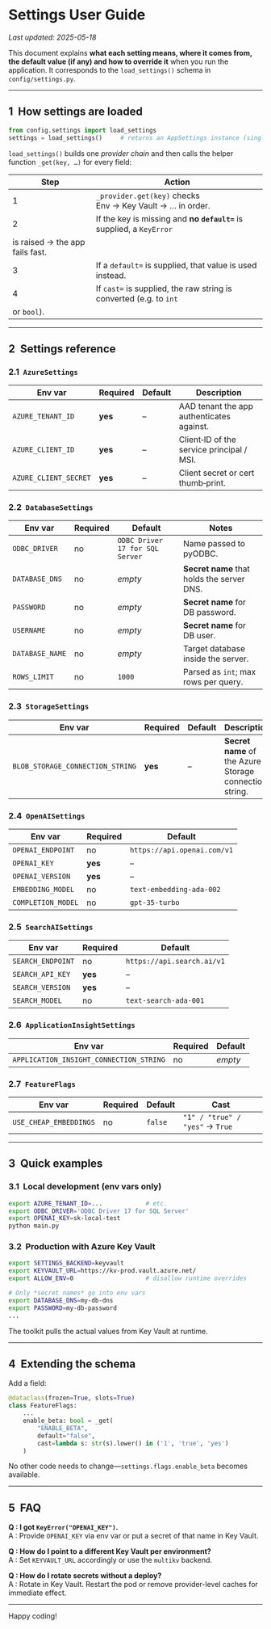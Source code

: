 # Settings User Guide
*Last updated: 2025-05-18*

This document explains **what each setting means, where it comes from, the
default value (if any) and how to override it** when you run the application.
It corresponds to the `load_settings()` schema in `config/settings.py`.

---

## 1  How settings are loaded

```python
from config.settings import load_settings
settings = load_settings()     # returns an AppSettings instance (singleton)
```

`load_settings()` builds one *provider chain* and then calls the helper
function `_get(key, …)` for every field:

| Step | Action |
|------|--------|
| 1 | `_provider.get(key)` checks Env → Key Vault → … in order. |
| 2 | If the key is missing and **no `default=`** is supplied, a `KeyError`
      is raised → the app fails fast. |
| 3 | If a `default=` is supplied, that value is used instead. |
| 4 | If `cast=` is supplied, the raw string is converted (e.g. to `int`
      or `bool`). |

---

## 2  Settings reference

### 2.1  `AzureSettings`

| Env var | Required | Default | Description |
|---------|----------|---------|-------------|
| `AZURE_TENANT_ID` | **yes** | – | AAD tenant the app authenticates against. |
| `AZURE_CLIENT_ID` | **yes** | – | Client‑ID of the service principal / MSI. |
| `AZURE_CLIENT_SECRET` | **yes** | – | Client secret or cert thumb‑print. |

### 2.2  `DatabaseSettings`

| Env var | Required | Default | Notes |
|---------|----------|---------|-------|
| `ODBC_DRIVER` | no | `ODBC Driver 17 for SQL Server` | Name passed to pyODBC. |
| `DATABASE_DNS` | no | *empty* | **Secret name** that holds the server DNS. |
| `PASSWORD` | no | *empty* | **Secret name** for DB password. |
| `USERNAME` | no | *empty* | **Secret name** for DB user. |
| `DATABASE_NAME` | no | *empty* | Target database inside the server. |
| `ROWS_LIMIT` | no | `1000` | Parsed as `int`; max rows per query. |

### 2.3  `StorageSettings`

| Env var | Required | Default | Description |
|---------|----------|---------|-------------|
| `BLOB_STORAGE_CONNECTION_STRING` | **yes** | – | **Secret name** of the Azure Storage connection string. |

### 2.4  `OpenAISettings`

| Env var | Required | Default |
|---------|----------|---------|
| `OPENAI_ENDPOINT` | no | `https://api.openai.com/v1` |
| `OPENAI_KEY` | **yes** | – |
| `OPENAI_VERSION` | **yes** | – |
| `EMBEDDING_MODEL` | no | `text-embedding-ada-002` |
| `COMPLETION_MODEL` | no | `gpt-35-turbo` |

### 2.5  `SearchAISettings`

| Env var | Required | Default |
|---------|----------|---------|
| `SEARCH_ENDPOINT` | no | `https://api.search.ai/v1` |
| `SEARCH_API_KEY` | **yes** | – |
| `SEARCH_VERSION` | **yes** | – |
| `SEARCH_MODEL` | no | `text-search-ada-001` |

### 2.6  `ApplicationInsightSettings`

| Env var | Required | Default |
|---------|----------|---------|
| `APPLICATION_INSIGHT_CONNECTION_STRING` | no | *empty* |

### 2.7  `FeatureFlags`

| Env var | Required | Default | Cast |
|---------|----------|---------|------|
| `USE_CHEAP_EMBEDDINGS` | no | `false` | `"1" / "true" / "yes"` → `True` |

---

## 3  Quick examples

### 3.1  Local development (env vars only)

```bash
export AZURE_TENANT_ID=...            # etc.
export ODBC_DRIVER='ODBC Driver 17 for SQL Server'
export OPENAI_KEY=sk-local-test
python main.py
```

### 3.2  Production with Azure Key Vault

```bash
export SETTINGS_BACKEND=keyvault
export KEYVAULT_URL=https://kv-prod.vault.azure.net/
export ALLOW_ENV=0                    # disallow runtime overrides

# Only *secret names* go into env vars
export DATABASE_DNS=my-db-dns
export PASSWORD=my-db-password
...
```

The toolkit pulls the actual values from Key Vault at runtime.

---

## 4  Extending the schema

Add a field:

```python
@dataclass(frozen=True, slots=True)
class FeatureFlags:
    ...
    enable_beta: bool = _get(
        "ENABLE_BETA",
        default="false",
        cast=lambda s: str(s).lower() in ('1', 'true', 'yes')
    )
```

No other code needs to change—`settings.flags.enable_beta` becomes available.

---

## 5  FAQ

**Q : I got `KeyError("OPENAI_KEY")`.**  
A : Provide `OPENAI_KEY` via env var or put a secret of that name in Key Vault.

**Q : How do I point to a different Key Vault per environment?**  
A : Set `KEYVAULT_URL` accordingly or use the `multikv` backend.

**Q : How do I rotate secrets without a deploy?**  
A : Rotate in Key Vault. Restart the pod or remove provider-level caches for
immediate effect.

---

Happy coding!
